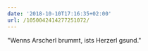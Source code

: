```yaml
---
date: '2018-10-10T17:16:35+02:00'
url: /1050042414277251072/
---
```

"Wenns Arscherl brummt, ists Herzerl gsund."

